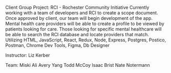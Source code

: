 

Client Group Project: RCI - Rochester Community Initiative
Currently working with a team of developers and RCI to create a scope document. Once approved by client, our team will begin development of the app. 
Mental health care providers will be able to create a profile to be viewed by patients looking for care. Those looking for specific mental healthcare will be able to search the RCI database and locate providers that match.
Utilizing HTML, JavaScript, React, Redux, Node, Express, Postgres, Postico, Postman, Chrome Dev Tools, Figma, Db Designer 

Instructor: Liz Kerber

Team:
Miski Ali
Avery Yang
Todd McCoy
Isaac Brist
Nate Notermann
